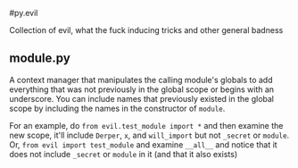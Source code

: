 #py.evil

Collection of evil, what the fuck inducing tricks and other general badness

## module.py

A context manager that manipulates the calling module's globals to add everything that was not
previously in the global scope or begins with an underscore. You can include names that previously
existed in the global scope by including the names in the constructor of `module`.

For an example, do `from evil.test_module import *` and then examine the new scope, it'll include
`Derper`, `x`, and `will_import` but not `_secret` or `module`. Or, `from evil import test_module` and examine
`__all__` and notice that it does not include `_secret` or `module` in it (and that it also exists)

